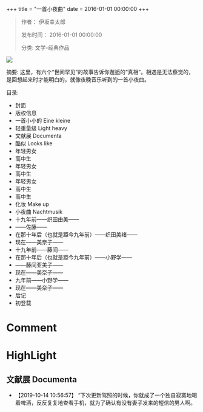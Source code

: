 +++
title = "一首小夜曲"
date = 2016-01-01 00:00:00
+++

> 作者： 伊坂幸太郎
> 
> 发布时间： 2016-01-01 00:00:00
> 
> 分类: 文学-经典作品

![](https://wfqqreader-1252317822.image.myqcloud.com/cover/663/852663/s_852663.jpg)

摘要: 这里，有六个“世间罕见”的故事告诉你邂逅的“真相”。相遇是无法察觉的，是回想起来时才能明白的，就像夜晚音乐听到的一首小夜曲。

目录: 
- 封面
- 版权信息
- 一首小小的 Eine kleine
- 轻重量级 Light heavy
- 文献展 Documenta
- 酷似 Looks like
- 年轻男女
- 高中生
- 年轻男女
- 高中生
- 年轻男女
- 高中生
- 高中生
- 化妆 Make up
- 小夜曲 Nachtmusik
- 十九年前——织田由美——
- ——佐藤——
- 在那十年后（也就是距今九年前）——织田美绪——
- 现在——美奈子——
- 十九年前——藤间——
- 在那十年后（也就是距今九年前）——小野学——
- ——藤间亚美子——
- 现在——美奈子——
- 九年前——小野学——
- 现在——美奈子——
- 后记
- 初登载

# Comment



# HighLight

## 文献展 Documenta
- 【2019-10-14 10:56:57】 “下次更新驾照的时候，你就成了一个独自寂寞地喝着啤酒，反反复复地查看手机，就为了确认有没有妻子发来的短信的男人啊。
